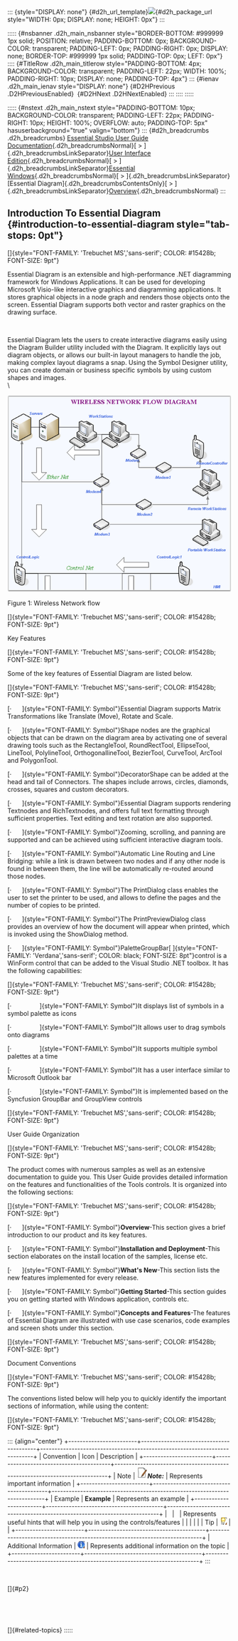 ::: {style="DISPLAY: none"}
[](ms-xhelp:///?Id=d2h_url_template){#d2h_url_template}![](!package_url!){#d2h_package_url style="WIDTH: 0px; DISPLAY: none; HEIGHT: 0px"}
:::

::::: {#nsbanner .d2h_main_nsbanner style="BORDER-BOTTOM: #999999 1px solid; POSITION: relative; PADDING-BOTTOM: 0px; BACKGROUND-COLOR: transparent; PADDING-LEFT: 0px; PADDING-RIGHT: 0px; DISPLAY: none; BORDER-TOP: #999999 1px solid; PADDING-TOP: 0px; LEFT: 0px"}
:::: {#TitleRow .d2h_main_titlerow style="PADDING-BOTTOM: 4px; BACKGROUND-COLOR: transparent; PADDING-LEFT: 22px; WIDTH: 100%; PADDING-RIGHT: 10px; DISPLAY: none; PADDING-TOP: 4px"}
::: {#ienav .d2h_main_ienav style="DISPLAY: none"}
[](ms-xhelp:///?Id=2bcace6f-176c-4938-b6d9-3ef64ef90230){#D2HPrevious .D2HPreviousEnabled}  [](ms-xhelp:///?Id=ed2b4fe8-abc6-4b86-98bf-2947351a9df3){#D2HNext .D2HNextEnabled}
:::
::::
:::::

::::: {#nstext .d2h_main_nstext style="PADDING-BOTTOM: 10px; BACKGROUND-COLOR: transparent; PADDING-LEFT: 22px; PADDING-RIGHT: 10px; HEIGHT: 100%; OVERFLOW: auto; PADDING-TOP: 5px" hasuserbackground="true" valign="bottom"}
::: {#d2h_breadcrumbs .d2h_breadcrumbs}
[Essential Studio User Guide Documentation](ms-xhelp:///?Id=12457748-09e3-4d74-a240-8e049cedf030){.d2h_breadcrumbsNormal}[ \> ]{.d2h_breadcrumbsLinkSeparator}[User Interface Edition](ms-xhelp:///?Id=c29296b7-531c-413b-a0ec-488ca1f7f669){.d2h_breadcrumbsNormal}[ \> ]{.d2h_breadcrumbsLinkSeparator}[Essential Windows](ms-xhelp:///?Id=e60759d8-47a4-4570-9d7a-16a68d63f2ea){.d2h_breadcrumbsNormal}[ \> ]{.d2h_breadcrumbsLinkSeparator}[Essential Diagram]{.d2h_breadcrumbsContentsOnly}[ \> ]{.d2h_breadcrumbsLinkSeparator}[Overview](ms-xhelp:///?Id=2bcace6f-176c-4938-b6d9-3ef64ef90230){.d2h_breadcrumbsNormal}
:::

## Introduction To Essential Diagram {#introduction-to-essential-diagram style="tab-stops: 0pt"}

[]{style="FONT-FAMILY: 'Trebuchet MS','sans-serif'; COLOR: #15428b; FONT-SIZE: 9pt"} 

Essential Diagram is an extensible and high-performance .NET diagramming framework for Windows Applications. It can be used for developing Microsoft Visio-like interactive graphics and diagramming applications. It stores graphical objects in a node graph and renders those objects onto the screen. Essential Diagram supports both vector and raster graphics on the drawing surface.

 

Essential Diagram lets the users to create interactive diagrams easily using the Diagram Builder utility included with the Diagram. It explicitly lays out diagram objects, or allows our built-in layout managers to handle the job, making complex layout diagrams a snap. Using the Symbol Designer utility, you can create domain or business specific symbols by using custom shapes and images.\
\

![](ImagesExt/image87_0.png)

Figure 1: Wireless Network flow

[]{style="FONT-FAMILY: 'Trebuchet MS','sans-serif'; COLOR: #15428b; FONT-SIZE: 9pt"} 

Key Features

[]{style="FONT-FAMILY: 'Trebuchet MS','sans-serif'; COLOR: #15428b; FONT-SIZE: 9pt"} 

Some of the key features of Essential Diagram are listed below.

[]{style="FONT-FAMILY: 'Trebuchet MS','sans-serif'; COLOR: #15428b; FONT-SIZE: 9pt"} 

[·      ]{style="FONT-FAMILY: Symbol"}Essential Diagram supports Matrix Transformations like Translate (Move), Rotate and Scale.

[·      ]{style="FONT-FAMILY: Symbol"}Shape nodes are the graphical objects that can be drawn on the diagram area by activating one of several drawing tools such as the RectangleTool, RoundRectTool, EllipseTool, LineTool, PolylineTool, OrthogonallineTool, BezierTool, CurveTool, ArcTool and PolygonTool.

[·      ]{style="FONT-FAMILY: Symbol"}DecoratorShape can be added at the head and tail of Connectors. The shapes include arrows, circles, diamonds, crosses, squares and custom decorators.

[·      ]{style="FONT-FAMILY: Symbol"}Essential Diagram supports rendering Textnodes and RichTextnodes, and offers full text formatting through sufficient properties. Text editing and text rotation are also supported.

[·      ]{style="FONT-FAMILY: Symbol"}Zooming, scrolling, and panning are supported and can be achieved using sufficient interactive diagram tools.

[·      ]{style="FONT-FAMILY: Symbol"}Automatic Line Routing and Line Bridging: while a link is drawn between two nodes and if any other node is found in between them, the line will be automatically re-routed around those nodes.

[·      ]{style="FONT-FAMILY: Symbol"}The PrintDialog class enables the user to set the printer to be used, and allows to define the pages and the number of copies to be printed.

[·      ]{style="FONT-FAMILY: Symbol"}The PrintPreviewDialog class provides an overview of how the document will appear when printed, which is invoked using the ShowDialog method.

[·      ]{style="FONT-FAMILY: Symbol"}PaletteGroupBar[ ]{style="FONT-FAMILY: 'Verdana','sans-serif'; COLOR: black; FONT-SIZE: 8pt"}control is a WinForm control that can be added to the Visual Studio .NET toolbox. It has the following capabilities:

[]{style="FONT-FAMILY: 'Trebuchet MS','sans-serif'; COLOR: #15428b; FONT-SIZE: 9pt"} 

[·                ]{style="FONT-FAMILY: Symbol"}It displays list of symbols in a symbol palette as icons

[·                ]{style="FONT-FAMILY: Symbol"}It allows user to drag symbols onto diagrams

[·                ]{style="FONT-FAMILY: Symbol"}It supports multiple symbol palettes at a time

[·                ]{style="FONT-FAMILY: Symbol"}It has a user interface similar to Microsoft Outlook bar

[·                ]{style="FONT-FAMILY: Symbol"}It is implemented based on the Syncfusion GroupBar and GroupView controls

[]{style="FONT-FAMILY: 'Trebuchet MS','sans-serif'; COLOR: #15428b; FONT-SIZE: 9pt"} 

User Guide Organization

[]{style="FONT-FAMILY: 'Trebuchet MS','sans-serif'; COLOR: #15428b; FONT-SIZE: 9pt"} 

The product comes with numerous samples as well as an extensive documentation to guide you. This User Guide provides detailed information on the features and functionalities of the Tools controls. It is organized into the following sections:

[]{style="FONT-FAMILY: 'Trebuchet MS','sans-serif'; COLOR: #15428b; FONT-SIZE: 9pt"} 

[·      ]{style="FONT-FAMILY: Symbol"}**Overview**-This section gives a brief introduction to our product and its key features.

[·      ]{style="FONT-FAMILY: Symbol"}**Installation and Deployment**-This section elaborates on the install location of the samples, license etc.

[·      ]{style="FONT-FAMILY: Symbol"}**What\'s New**-This section lists the new features implemented for every release.

[·      ]{style="FONT-FAMILY: Symbol"}**Getting Started**-This section guides you on getting started with Windows application, controls etc.

[·      ]{style="FONT-FAMILY: Symbol"}**Concepts and Features**-The features of Essential Diagram are illustrated with use case scenarios, code examples and screen shots under this section.

[]{style="FONT-FAMILY: 'Trebuchet MS','sans-serif'; COLOR: #15428b; FONT-SIZE: 9pt"} 

Document Conventions

[]{style="FONT-FAMILY: 'Trebuchet MS','sans-serif'; COLOR: #15428b; FONT-SIZE: 9pt"} 

The conventions listed below will help you to quickly identify the important sections of information, while using the content:

[]{style="FONT-FAMILY: 'Trebuchet MS','sans-serif'; COLOR: #15428b; FONT-SIZE: 9pt"} 

::: {align="center"}
+------------------------+-----------------------------------------+---------------------------------------------------------------------------+
| Convention             | Icon                                    | Description                                                               |
+------------------------+-----------------------------------------+---------------------------------------------------------------------------+
| Note                   | ![](ImagesExt/image87_1.jpg)***Note:*** | Represents important information                                          |
+------------------------+-----------------------------------------+---------------------------------------------------------------------------+
| Example                | **Example**                             | Represents an example                                                     |
+------------------------+-----------------------------------------+---------------------------------------------------------------------------+
|                        |                                         | Represents useful hints that will help you in using the controls/features |
|                        |                                         |                                                                           |
| Tip                    | ![](ImagesExt/image87_2.jpg)            |                                                                           |
+------------------------+-----------------------------------------+---------------------------------------------------------------------------+
| Additional Information | ![](ImagesExt/image87_3.jpg)            | Represents additional information on the topic                            |
+------------------------+-----------------------------------------+---------------------------------------------------------------------------+
:::

 

[]{#p2} 

 

 

[]{#related-topics}
:::::
